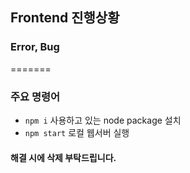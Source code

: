 ## Frontend 진행상황


### Error, Bug
=======
### 주요 명령어
- `npm i` 사용하고 있는 node package 설치
- `npm start` 로컬 웹서버 실행



#### 해결 시에 삭제 부탁드립니다.
